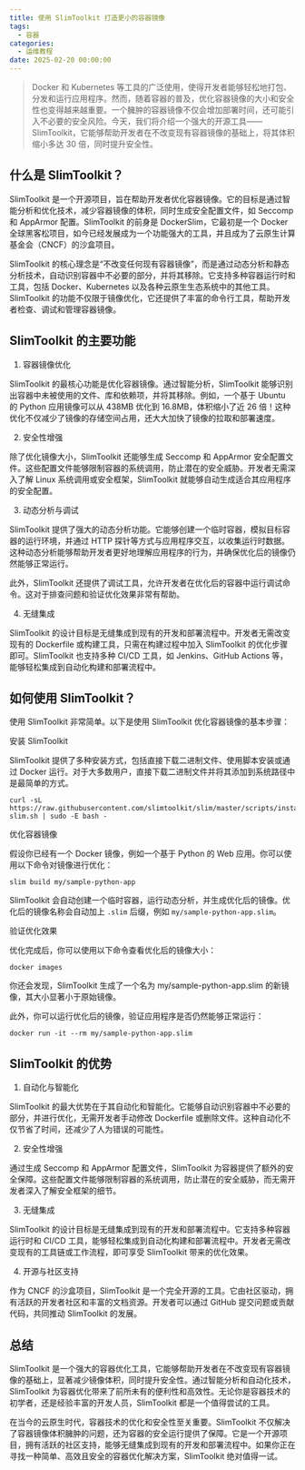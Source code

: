 ```yaml
---
title: 使用 SlimToolkit 打造更小的容器镜像
tags:
  - 容器
categories:
  - 运维教程
date: 2025-02-20 00:00:00
---
```


> Docker 和 Kubernetes 等工具的广泛使用，使得开发者能够轻松地打包、分发和运行应用程序。然而，随着容器的普及，优化容器镜像的大小和安全性也变得越来越重要。一个臃肿的容器镜像不仅会增加部署时间，还可能引入不必要的安全风险。今天，我们将介绍一个强大的开源工具——SlimToolkit，它能够帮助开发者在不改变现有容器镜像的基础上，将其体积缩小多达 30 倍，同时提升安全性。

<!-- more -->

## 什么是 SlimToolkit？

SlimToolkit 是一个开源项目，旨在帮助开发者优化容器镜像。它的目标是通过智能分析和优化技术，减少容器镜像的体积，同时生成安全配置文件，如 Seccomp 和 AppArmor 配置。SlimToolkit 的前身是 DockerSlim，它最初是一个 Docker 全球黑客松项目，如今已经发展成为一个功能强大的工具，并且成为了云原生计算基金会（CNCF）的沙盒项目。

SlimToolkit 的核心理念是“不改变任何现有容器镜像”，而是通过动态分析和静态分析技术，自动识别容器中不必要的部分，并将其移除。它支持多种容器运行时和工具，包括 Docker、Kubernetes 以及各种云原生生态系统中的其他工具。SlimToolkit 的功能不仅限于镜像优化，它还提供了丰富的命令行工具，帮助开发者检查、调试和管理容器镜像。

## SlimToolkit 的主要功能

1. 容器镜像优化

SlimToolkit 的最核心功能是优化容器镜像。通过智能分析，SlimToolkit 能够识别出容器中未被使用的文件、库和依赖项，并将其移除。例如，一个基于 Ubuntu 的 Python 应用镜像可以从 438MB 优化到 16.8MB，体积缩小了近 26 倍！这种优化不仅减少了镜像的存储空间占用，还大大加快了镜像的拉取和部署速度。

2. 安全性增强

除了优化镜像大小，SlimToolkit 还能够生成 Seccomp 和 AppArmor 安全配置文件。这些配置文件能够限制容器的系统调用，防止潜在的安全威胁。开发者无需深入了解 Linux 系统调用或安全框架，SlimToolkit 就能够自动生成适合其应用程序的安全配置。

3. 动态分析与调试

SlimToolkit 提供了强大的动态分析功能。它能够创建一个临时容器，模拟目标容器的运行环境，并通过 HTTP 探针等方式与应用程序交互，以收集运行时数据。这种动态分析能够帮助开发者更好地理解应用程序的行为，并确保优化后的镜像仍然能够正常运行。

此外，SlimToolkit 还提供了调试工具，允许开发者在优化后的容器中运行调试命令。这对于排查问题和验证优化效果非常有帮助。

4. 无缝集成

SlimToolkit 的设计目标是无缝集成到现有的开发和部署流程中。开发者无需改变现有的 Dockerfile 或构建工具，只需在构建过程中加入 SlimToolkit 的优化步骤即可。SlimToolkit 也支持多种 CI/CD 工具，如 Jenkins、GitHub Actions 等，能够轻松集成到自动化构建和部署流程中。

## 如何使用 SlimToolkit？
使用 SlimToolkit 非常简单。以下是使用 SlimToolkit 优化容器镜像的基本步骤：

安装 SlimToolkit

SlimToolkit 提供了多种安装方式，包括直接下载二进制文件、使用脚本安装或通过 Docker 运行。对于大多数用户，直接下载二进制文件并将其添加到系统路径中是最简单的方式。

```
curl -sL https://raw.githubusercontent.com/slimtoolkit/slim/master/scripts/install-slim.sh | sudo -E bash -
```

优化容器镜像

假设你已经有一个 Docker 镜像，例如一个基于 Python 的 Web 应用。你可以使用以下命令对镜像进行优化：

```
slim build my/sample-python-app
```

SlimToolkit 会自动创建一个临时容器，运行动态分析，并生成优化后的镜像。优化后的镜像名称会自动加上 `.slim` 后缀，例如 `my/sample-python-app.slim`。

验证优化效果

优化完成后，你可以使用以下命令查看优化后的镜像大小：

```
docker images
```

你还会发现，SlimToolkit 生成了一个名为 my/sample-python-app.slim 的新镜像，其大小显著小于原始镜像。

此外，你可以运行优化后的镜像，验证应用程序是否仍然能够正常运行：

```
docker run -it --rm my/sample-python-app.slim
```

## SlimToolkit 的优势

1. 自动化与智能化

SlimToolkit 的最大优势在于其自动化和智能化。它能够自动识别容器中不必要的部分，并进行优化，无需开发者手动修改 Dockerfile 或删除文件。这种自动化不仅节省了时间，还减少了人为错误的可能性。

2. 安全性增强

通过生成 Seccomp 和 AppArmor 配置文件，SlimToolkit 为容器提供了额外的安全保障。这些配置文件能够限制容器的系统调用，防止潜在的安全威胁，而无需开发者深入了解安全框架的细节。

3. 无缝集成

SlimToolkit 的设计目标是无缝集成到现有的开发和部署流程中。它支持多种容器运行时和 CI/CD 工具，能够轻松集成到自动化构建和部署流程中。开发者无需改变现有的工具链或工作流程，即可享受 SlimToolkit 带来的优化效果。

4. 开源与社区支持

作为 CNCF 的沙盒项目，SlimToolkit 是一个完全开源的工具。它由社区驱动，拥有活跃的开发者社区和丰富的文档资源。开发者可以通过 GitHub 提交问题或贡献代码，共同推动 SlimToolkit 的发展。

## 总结

SlimToolkit 是一个强大的容器优化工具，它能够帮助开发者在不改变现有容器镜像的基础上，显著减少镜像体积，同时提升安全性。通过智能分析和自动化技术，SlimToolkit 为容器优化带来了前所未有的便利性和高效性。无论你是容器技术的初学者，还是经验丰富的开发人员，SlimToolkit 都是一个值得尝试的工具。

在当今的云原生时代，容器技术的优化和安全性至关重要。SlimToolkit 不仅解决了容器镜像体积臃肿的问题，还为容器的安全运行提供了保障。它是一个开源项目，拥有活跃的社区支持，能够无缝集成到现有的开发和部署流程中。如果你正在寻找一种简单、高效且安全的容器优化解决方案，SlimToolkit 绝对值得一试。